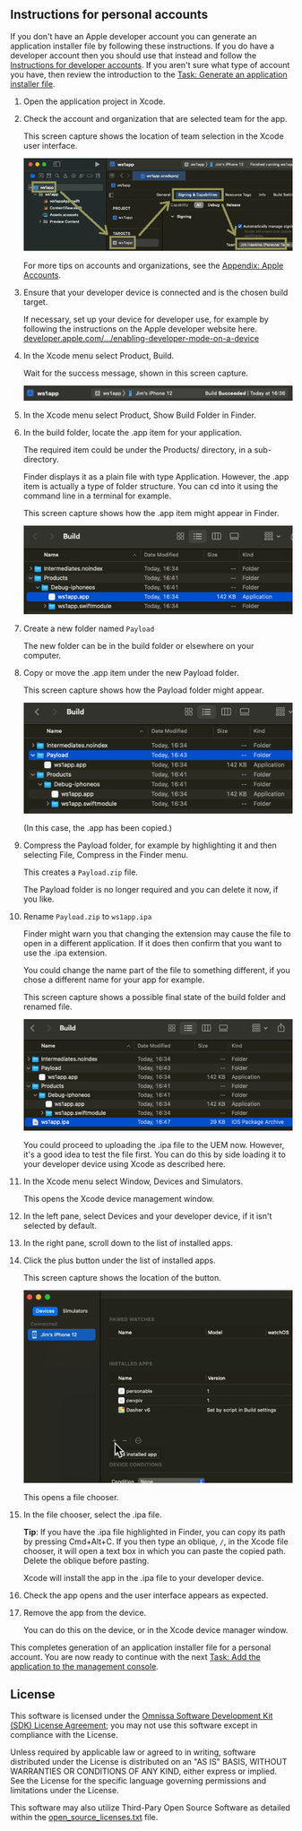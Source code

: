 ## Instructions for personal accounts
If you don't have an Apple developer account you can generate an application
installer file by following these instructions. If you do have a developer
account then you should use that instead and follow the
[Instructions for developer accounts](../01Instructions-for-developer-accounts/readme.md).
If you aren't sure what type of account you have, then review the introduction
to the [Task: Generate an application installer file](../readme.md).

1.  Open the application project in Xcode.

2.  Check the account and organization that are selected team for the app.

    This screen capture shows the location of team selection in the Xcode user
    interface.

    ![**Screen Capture:** Xcode select team](Screen_XcodeTeam_Personal.png)

    For more tips on accounts and organizations, see the
    [Appendix: Apple Accounts](../../21Appendix_Apple-Accounts/readme.md).

3.  Ensure that your developer device is connected and is the chosen build
    target.

    If necessary, set up your device for developer use, for example by following
    the instructions on the Apple developer website here.  
    [developer.apple.com/…/enabling-developer-mode-on-a-device](https://developer.apple.com/documentation/xcode/enabling-developer-mode-on-a-device)

4.  In the Xcode menu select Product, Build.

    Wait for the success message, shown in this screen capture.

    ![**Screen Capture:** Xcode build succeeded](Screen_XcodeBuildSucceeded.png)

5.  In the Xcode menu select Product, Show Build Folder in Finder.

6.  In the build folder, locate the .app item for your application.

    The required item could be under the Products/ directory, in a
    sub-directory.

    Finder displays it as a plain file with type Application. However, the .app
    item is actually a type of folder structure. You can cd into it using the
    command line in a terminal for example.

    This screen capture shows how the .app item might appear in Finder.

    ![**Screen Capture:** Build folder in Finder](Screen_FinderBuildFolder.png)

7.  Create a new folder named `Payload`

    The new folder can be in the build folder or elsewhere on your computer.

8.  Copy or move the .app item under the new Payload folder.

    This screen capture shows how the Payload folder might appear.

    ![**Screen Capture:** Payload folder in Finder](Screen_FinderPayloadFolder.png)

    (In this case, the .app has been copied.)

9.  Compress the Payload folder, for example by highlighting it and then
    selecting File, Compress in the Finder menu.

    This creates a `Payload.zip` file.

    The Payload folder is no longer required and you can delete it now, if you
    like.

10. Rename `Payload.zip` to `ws1app.ipa`

    Finder might warn you that changing the extension may cause the file to open
    in a different application. If it does then confirm that you want to use the
    .ipa extension.

    You could change the name part of the file to something different, if you
    chose a different name for your app for example.

    This screen capture shows a possible final state of the build folder and
    renamed file.

    ![**Screen Capture:** Build folder with application package in Finder](Screen_FinderBuildFolderWithIPA.png)

    You could proceed to uploading the .ipa file to the UEM now. However, it's a
    good idea to test the file first. You can do this by side loading it to your
    developer device using Xcode as described here.

11. In the Xcode menu select Window, Devices and Simulators.

    This opens the Xcode device management window.

12. In the left pane, select Devices and your developer device, if it isn't
    selected by default.

13. In the right pane, scroll down to the list of installed apps.

14. Click the plus button under the list of installed apps.

    This screen capture shows the location of the button.

    ![**Screen Capture:** Xcode add app to device](Screen_XcodeInstallApp.png)

    This opens a file chooser.

15. In the file chooser, select the .ipa file.

    **Tip**: If you have the .ipa file highlighted in Finder, you can copy its
    path by pressing Cmd+Alt+C. If you then type an oblique, `/`, in the Xcode
    file chooser, it will open a text box in which you can paste the copied
    path. Delete the oblique before pasting.

    Xcode will install the app in the .ipa file to your developer device.

16. Check the app opens and the user interface appears as expected.

17. Remove the app from the device.

    You can do this on the device, or in the Xcode device manager window.

This completes generation of an application installer file for a personal
account. You are now ready to continue with the next
[Task: Add the application to the management console](../../05Task_Add-the-application-to-the-management-console/readme.md).

## License

This software is licensed under the [Omnissa Software Development Kit (SDK) License Agreement](https://static.omnissa.com/sites/default/files/omnissa-sdk-agreement.pdf); you may not use this software except in compliance with the License.

Unless required by applicable law or agreed to in writing, software distributed under the License is distributed on an "AS IS" BASIS, WITHOUT WARRANTIES OR CONDITIONS OF ANY KIND, either express or implied. See the License for the specific language governing permissions and limitations under the License.

This software may also utilize Third-Pary Open Source Software as detailed within the [open_source_licenses.txt](open_source_licenses.txt) file.
